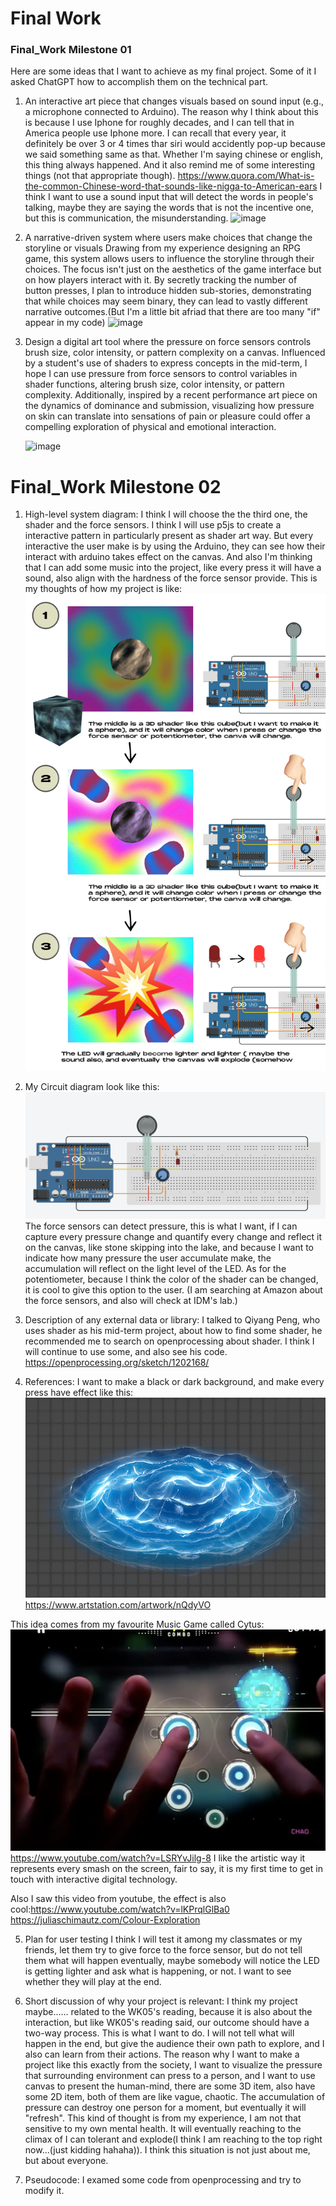 # Final Work
### Final_Work Milestone 01
Here are some ideas that I want to achieve as my final project. Some of it I asked ChatGPT how to accomplish them on the technical part.

1. An interactive art piece that changes visuals based on sound input (e.g., a microphone connected to Arduino).
   The reason why I think about this is because I use Iphone for roughly decades, and I can tell that in America people use Iphone more. I can recall that every year, it definitely be over 3 or 4 times thar siri would accidently pop-up because we said something same as that. Whether I'm saying chinese or english, this thing always happened. And it also remind me of some interesting things (not that appropriate though). <https://www.quora.com/What-is-the-common-Chinese-word-that-sounds-like-nigga-to-American-ears>
   I think I want to use a sound input that will detect the words in people's talking, maybe they are saying the words that is not the incentive one, but this is communication, the misunderstanding.
   <img width="713" alt="image" src="https://github.com/user-attachments/assets/ef069079-fade-48eb-acee-135b62561c45">


2. A narrative-driven system where users make choices that change the storyline or visuals
  Drawing from my experience designing an RPG game, this system allows users to influence the storyline through their choices. The focus isn't just on the aesthetics of the game interface but on how players interact with it. By secretly tracking the number of button presses, I plan to introduce hidden sub-stories, demonstrating that while choices may seem binary, they can lead to vastly different narrative outcomes.(But I'm a little bit afriad that there are too many "if" appear in my code)
   <img width="734" alt="image" src="https://github.com/user-attachments/assets/eccfdf13-9f17-4016-b961-ac0b89805c8c">
  
3. Design a digital art tool where the pressure on force sensors controls brush size, color intensity, or pattern complexity on a canvas.
   Influenced by a student's use of shaders to express concepts in the mid-term, I hope I can use pressure from force sensors to control variables in shader functions, altering brush size, color intensity, or pattern complexity. Additionally, inspired by a recent performance art piece on the dynamics of dominance and submission, visualizing how pressure on skin can translate into sensations of pain or pleasure could offer a compelling exploration of physical and emotional interaction.

   
   <img width="265" alt="image" src="https://github.com/user-attachments/assets/f7a35e5d-1a5e-4dc4-86d2-ed25e2d47ab7">

# Final_Work Milestone 02
1. High-level system diagram:
I think I will choose the the third one, the shader and the force sensors. I think I will use p5js to create a interactive pattern in particularly present as shader art way. But every interactive the user make is by using the Arduino, they can see how their interact with arduino takes effect on the canvas. And also I'm thinking that I can add some music into the project, like every press it will have a sound, also align with the hardness of the force sensor provide.
This is my thoughts of how my project is like:
![alt text](Final.jpg)

2. My Circuit diagram look like this:
![alt text](image.png)
The force sensors can detect pressure, this is what I want, if I can capture every pressure change and quantify every change and reflect it on the canvas, like stone skipping into the lake, and because I want to indicate how many pressure the user accumulate make, the accumulation will reflect on the light level of the LED. As for the potentiometer, because I think the color of the shader can be changed, it is cool to give this option to the user.
(I am searching at Amazon about the force sensors, and also will check at IDM's lab.)

3. Description of any external data or library:
I talked to Qiyang Peng, who uses shader as his mid-term project, about how to find some shader, he recommended me to search on openprocessing about shader. I think I will continue to use some, and also see his code.
https://openprocessing.org/sketch/1202168/

4. References:
I want to make a black or dark background, and make every press have effect like this:
![alt text](hyt-.gif)
https://www.artstation.com/artwork/nQdyVO

This idea comes from my favourite Music Game called Cytus:
![alt text](image-1.png)
https://www.youtube.com/watch?v=LSRYvJilg-8
I like the artistic way it represents every smash on the screen, fair to say, it is my first time to get in touch with interactive digital technology.

Also I saw this video from youtube, the effect is also cool:https://www.youtube.com/watch?v=lKPrqlGlBa0
https://juliaschimautz.com/Colour-Exploration

5. Plan for user testing
I think I will test it among my classmates or my friends, let them try to give force to the force sensor, but do not tell them what will happen eventually, maybe somebody will notice the LED is getting lighter and ask what is happening, or not. I want to see whether they will play at the end.

6. Short discussion of why your project is relevant:
I think my project maybe...... related to the WK05's reading, because it is also about the interaction, but like WK05's reading said, our outcome should have a two-way process. This is what I want to do. I will not tell what will happen in the end, but give the audience their own path to explore, and I also can learn from their actions.
The reason why I want to make a project like this exactly from the society, I want to visualize the pressure that surrounding environment can press to a person, and I want to use canvas to present the human-mind, there are some 3D item, also have some 2D item, both of them are like vague, chaotic. The accumulation of pressure can destroy one person for a moment, but eventually it will "refresh".
This kind of thought is from my experience, I am not that sensitive to my own mental health. It will eventually reaching to the climax of I can tolerant and explode(I think I am reaching to the top right now...(just kidding hahaha)). I think this situation is not just about me, but about everyone.

7. Pseudocode:
I examed some code from openprocessing and try to modify it.
